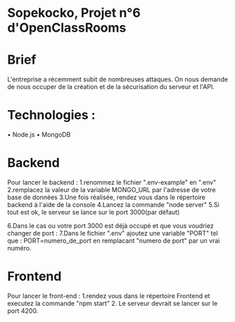 # Sopekocko, Projet n°6 d'OpenClassRooms

# Brief
L'entreprise a récemment subit de nombreuses attaques. On nous demande de nous occuper de la création et de la sécurisation du serveur et l'API.

# Technologies :
 • Node.js
 • MongoDB

# Backend
Pour lancer le backend :
  1.renommez le fichier ".env-example" en ".env"
  2.remplacez la valeur de la variable MONGO_URL par l'adresse de votre base de données
  3.Une fois réalisée, rendez vous dans le répertoire backend à l'aide de la console
  4.Lancez la commande "node server"
  5.Si tout est ok, le serveur se lance sur le port 3000(par défaut)
  
  6.Dans le cas ou votre port 3000 est déjà occupé et que vous voudriez changer de port :
  7.Dans le fichier ".env" ajoutez une variable "PORT" tel que : PORT=numero_de_port en remplacant "numero de port" par un vrai numéro.

# Frontend 
Pour lancer le front-end : 
  1.rendez vous dans le répertoire Frontend et executez la commande "npm start"
  2. Le serveur devrait se lancer sur le port 4200.
